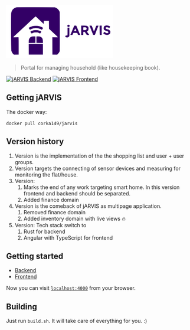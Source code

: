 ![jARVIS](./.github/logo_jarvis_small.png)

> Portal for managing household (like housekeeping book).

[![jARVIS Backend](https://github.com/corka149/jarvis/actions/workflows/rust.yml/badge.svg)](https://github.com/corka149/jarvis/actions/workflows/rust.yml)
[![jARVIS Frontend](https://github.com/corka149/jarvis/actions/workflows/fe.yaml/badge.svg)](https://github.com/corka149/jarvis/actions/workflows/fe.yaml)

## Getting jARVIS

The docker way:
```
docker pull corka149/jarvis
```

## Version history

1. Version is the implementation of the the shopping list and user + user groups.
2. Version targets the connecting of sensor devices and measuring for monitoring the flat/house.
3. Version: 
    1. Marks the end of any work targeting smart home. In this version frontend and backend should be separated.
    2. Added finance domain
4. Version is the comeback of jARVIS as multipage application.
    1. Removed finance domain
    2. Added inventory domain with live views 🔥
 5. Version: Tech stack switch to
    1. Rust for backend
    2. Angular with TypeScript for frontend

## Getting started

* [Backend](jarvis-backend/README.md)
* [Frontend](jarvis-fe/README.md)

Now you can visit [`localhost:4000`](http://localhost:4000) from your browser.

## Building

Just run `build.sh`. It will take care of everything for you. :)
